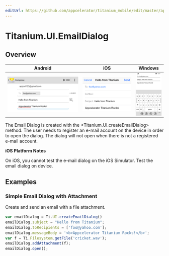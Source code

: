 ```yaml
---
editUrl: https://github.com/appcelerator/titanium_mobile/edit/master/apidoc/Titanium/UI/EmailDialog.yml
---
```

# Titanium.UI.EmailDialog

<TypeHeader/>

## Overview

| Android | iOS | Windows |
| ------- | --- | ------- |
| ![Android](./emaildialog_android.png) | ![iOS](./emaildialog_ios.png) | ![Windows](./emaildialog_wp.png) |

The Email Dialog is created with the <Titanium.UI.createEmailDialog> method. The user needs to
register an e-mail account on the device in order to open the dialog.  The dialog will not
open when there is not a registered e-mail account.

**iOS Platform Notes**

On iOS, you cannot test the e-mail dialog on the iOS Simulator. Test the email dialog on device.

## Examples

### Simple Email Dialog with Attachment

Create and send an email with a file attachment.

``` js
var emailDialog = Ti.UI.createEmailDialog()
emailDialog.subject = "Hello from Titanium";
emailDialog.toRecipients = ['foo@yahoo.com'];
emailDialog.messageBody = '<b>Appcelerator Titanium Rocks!</b>';
var f = Ti.Filesystem.getFile('cricket.wav');
emailDialog.addAttachment(f);
emailDialog.open();
```

<ApiDocs/>
